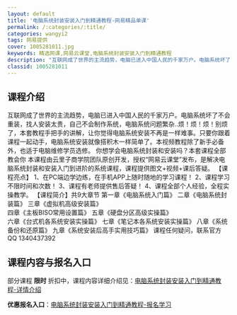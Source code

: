 ```yaml
---
layout: default
title: '电脑系统封装安装入门到精通教程-网易精品单课'
permalink: /:categories/:title/
categories: wangyi2
tags: 网易提供
cover: 1005281011.jpg
keywords: 精选网课,网易云课堂,电脑系统封装安装入门到精通教程
description: "互联网成了世界的主流趋势，电脑已进入中国人民的千家万户。电脑系统坏了不会重装，找人安装太贵，自己不会制作系统，电脑系统问题繁杂..烦！烦！烦！别烦了，本套教程手把手的讲解，让你觉得电脑系统安"
classid: 1005281011
---
```


## 课程介绍

互联网成了世界的主流趋势，电脑已进入中国人民的千家万户。电脑系统坏了不会重装，找人安装太贵，自己不会制作系统，电脑系统问题繁杂..烦！烦！烦！别烦了，本套教程手把手的讲解，让你觉得电脑系统安装不再是一样难事。只要你跟着课程一起动手，电脑系统安装就像搭积木一样简单了。本视频教程除了新手必备外，也适于电脑维修学员选修。
你想学会电脑系统封装和安装吗？本套课程全部教会你
本课程由云里子商学院团队原创开发，授权“网易云课堂”发布，是解决电脑系统封装和安装入门到进阶的系统课程，课程提供图文+视频+课后答疑。
【课程亮点】
1、在PC端边学边练，在手机APP上随时随地的学习课程！
2、课程学习不限时间和次数！
3、课程有老师提供售后答疑！
4、课程全部个人经验，全程实操教学。
【课程简介】共9大章节
第一章《电脑系统入门篇》
二章《电脑系统封装篇》 
三章《虚拟机高级安装篇》  
四章《主板BISO常用设置篇》 
五章《硬盘分区高级实操篇》   
六章《台式机各系统安装实操篇》 
七章《笔记本各系统安装实操篇》 
八章《系统备份和还原篇》 
九章《系统安装后高手实用技巧篇》
课程任何疑问，联系官方QQ 1340437392

## 课程内容与报名入口

部分课程 **限时** 折扣中，课程内容详细介绍见：[电脑系统封装安装入门到精通教程-详情介绍](https://study.163.com/course/introduction/1005281011.htm?share=1&shareId=1025206652&utm_campaign=share&utm_medium=iphoneShare&utm_source=&utm_u=1025206652)

**优惠报名入口**：[电脑系统封装安装入门到精通教程-报名学习](https://study.163.com/course/introduction/1005281011.htm?share=1&shareId=1025206652&utm_campaign=share&utm_medium=iphoneShare&utm_source=&utm_u=1025206652)

